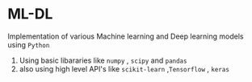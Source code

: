# ML-DL
Implementation of various Machine learning and Deep learning models using `Python` 
1. Using basic libararies like `numpy` , `scipy` and `pandas`
2. also using high level API's like `scikit-learn` ,`Tensorflow` , `keras`
